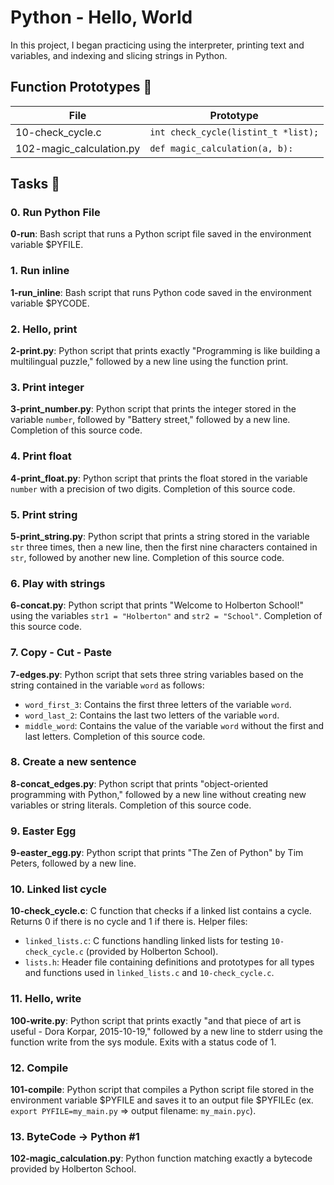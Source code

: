# Python - Hello, World

In this project, I began practicing using the interpreter, printing text and variables, and indexing and slicing strings in Python.

## Function Prototypes 💾

| File                | Prototype                           |
|---------------------|-------------------------------------|
| 10-check_cycle.c    | `int check_cycle(listint_t *list);`  |
| 102-magic_calculation.py | `def magic_calculation(a, b):`      |

## Tasks 📃

### 0. Run Python File

**0-run**: Bash script that runs a Python script file saved in the environment variable $PYFILE.

### 1. Run inline

**1-run_inline**: Bash script that runs Python code saved in the environment variable $PYCODE.

### 2. Hello, print

**2-print.py**: Python script that prints exactly "Programming is like building a multilingual puzzle," followed by a new line using the function print.

### 3. Print integer

**3-print_number.py**: Python script that prints the integer stored in the variable `number`, followed by "Battery street," followed by a new line. Completion of this source code.

### 4. Print float

**4-print_float.py**: Python script that prints the float stored in the variable `number` with a precision of two digits. Completion of this source code.

### 5. Print string

**5-print_string.py**: Python script that prints a string stored in the variable `str` three times, then a new line, then the first nine characters contained in `str`, followed by another new line. Completion of this source code.

### 6. Play with strings

**6-concat.py**: Python script that prints "Welcome to Holberton School!" using the variables `str1 = "Holberton"` and `str2 = "School"`. Completion of this source code.

### 7. Copy - Cut - Paste

**7-edges.py**: Python script that sets three string variables based on the string contained in the variable `word` as follows:
- `word_first_3`: Contains the first three letters of the variable `word`.
- `word_last_2`: Contains the last two letters of the variable `word`.
- `middle_word`: Contains the value of the variable `word` without the first and last letters. Completion of this source code.

### 8. Create a new sentence

**8-concat_edges.py**: Python script that prints "object-oriented programming with Python," followed by a new line without creating new variables or string literals. Completion of this source code.

### 9. Easter Egg

**9-easter_egg.py**: Python script that prints "The Zen of Python" by Tim Peters, followed by a new line.

### 10. Linked list cycle

**10-check_cycle.c**: C function that checks if a linked list contains a cycle. Returns 0 if there is no cycle and 1 if there is. Helper files:
- `linked_lists.c`: C functions handling linked lists for testing `10-check_cycle.c` (provided by Holberton School).
- `lists.h`: Header file containing definitions and prototypes for all types and functions used in `linked_lists.c` and `10-check_cycle.c`.

### 11. Hello, write

**100-write.py**: Python script that prints exactly "and that piece of art is useful - Dora Korpar, 2015-10-19," followed by a new line to stderr using the function write from the sys module. Exits with a status code of 1.

### 12. Compile

**101-compile**: Python script that compiles a Python script file stored in the environment variable $PYFILE and saves it to an output file $PYFILEc (ex. `export PYFILE=my_main.py` => output filename: `my_main.pyc`).

### 13. ByteCode -> Python #1

**102-magic_calculation.py**: Python function matching exactly a bytecode provided by Holberton School.

